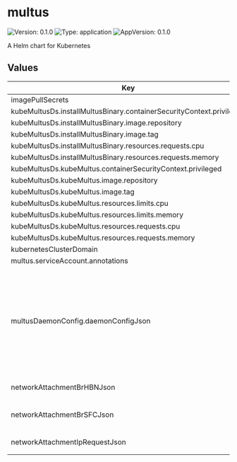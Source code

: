 # multus

![Version: 0.1.0](https://img.shields.io/badge/Version-0.1.0-informational?style=flat-square) ![Type: application](https://img.shields.io/badge/Type-application-informational?style=flat-square) ![AppVersion: 0.1.0](https://img.shields.io/badge/AppVersion-0.1.0-informational?style=flat-square)

A Helm chart for Kubernetes

## Values

| Key | Type | Default | Description |
|-----|------|---------|-------------|
| imagePullSecrets | list | `[]` |  |
| kubeMultusDs.installMultusBinary.containerSecurityContext.privileged | bool | `true` |  |
| kubeMultusDs.installMultusBinary.image.repository | string | `"ghcr.io/k8snetworkplumbingwg/multus-cni"` |  |
| kubeMultusDs.installMultusBinary.image.tag | string | `"v3.9.3"` |  |
| kubeMultusDs.installMultusBinary.resources.requests.cpu | string | `"10m"` |  |
| kubeMultusDs.installMultusBinary.resources.requests.memory | string | `"15Mi"` |  |
| kubeMultusDs.kubeMultus.containerSecurityContext.privileged | bool | `true` |  |
| kubeMultusDs.kubeMultus.image.repository | string | `"ghcr.io/k8snetworkplumbingwg/multus-cni"` |  |
| kubeMultusDs.kubeMultus.image.tag | string | `"v3.9.3"` |  |
| kubeMultusDs.kubeMultus.resources.limits.cpu | string | `"100m"` |  |
| kubeMultusDs.kubeMultus.resources.limits.memory | string | `"50Mi"` |  |
| kubeMultusDs.kubeMultus.resources.requests.cpu | string | `"100m"` |  |
| kubeMultusDs.kubeMultus.resources.requests.memory | string | `"50Mi"` |  |
| kubernetesClusterDomain | string | `"cluster.local"` |  |
| multus.serviceAccount.annotations | object | `{}` |  |
| multusDaemonConfig.daemonConfigJson | string | `"{\n  \"name\": \"multus-cni-network\",\n  \"type\": \"multus\",\n  \"capabilities\": {\n    \"portMappings\": true\n  },\n  \"delegates\": [\n    {\n      \"cniVersion\": \"0.3.1\",\n      \"name\": \"default-cni-network\",\n      \"plugins\": [\n        {\n          \"type\": \"flannel\",\n          \"name\": \"flannel.1\",\n            \"delegate\": {\n              \"isDefaultGateway\": true,\n              \"hairpinMode\": true\n            }\n          },\n          {\n            \"type\": \"portmap\",\n            \"capabilities\": {\n              \"portMappings\": true\n            }\n          }\n      ]\n    }\n  ],\n  \"kubeconfig\": \"/etc/cni/net.d/multus.d/multus.kubeconfig\"\n}"` |  |
| networkAttachmentBrHBNJson | string | `"{\n  \"cniVersion\": \"0.4.0\",\n  \"type\": \"ovs\",\n  \"mtu\": 1500,\n  \"bridge\": \"br-hbn\",\n  \"interface_type\": \"dpdk\"\n}"` |  |
| networkAttachmentBrSFCJson | string | `"{\n  \"cniVersion\": \"0.4.0\",\n  \"type\": \"ovs\",\n  \"bridge\": \"br-sfc\",\n  \"mtu\": 1500,\n  \"interface_type\": \"dpdk\",\n  \"ipam\": {\n    \"type\": \"nv-ipam\"\n  }\n}"` |  |
| networkAttachmentIpRequestJson | string | `"{\n  \"cniVersion\": \"0.4.0\",\n  \"type\": \"dummy\",\n  \"ipam\": {\n    \"type\": \"nv-ipam\"\n  }\n}"` |  |

